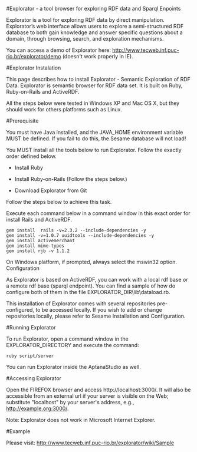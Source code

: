 #Explorator - a tool browser for exploring RDF data and Sparql Enpoints

Explorator is a tool for exploring RDF data by direct manipulation. Explorator’s web interface allows users to explore a semi-structured RDF database to both gain knowledge and answer specific questions about a domain, through browsing, search, and exploration mechanisms.

You can access a demo of Explorator here: http://www.tecweb.inf.puc-rio.br/explorator/demo (doesn't work properly in IE). 

#Explorator Instalation

This page describes how to install Explorator - Semantic Exploration of RDF Data. Explorator is semantic browser for RDF data set. It is built on Ruby, Ruby-on-Rails and ActiveRDF.

All the steps below were tested in Windows XP and Mac OS X, but they should work for others platforms such as Linux.

#Prerequisite

You must have Java installed, and the JAVA_HOME environment variable MUST be defined.
If you fail to do this, the Sesame database will not load!

You MUST install all the tools below to run Explorator. Follow the exactly order defined below.

* Install Ruby

* Install Ruby-on-Rails (Follow the steps below.)

* Download Explorator from Git

Follow the steps below to achieve this task.

Execute each command below in a command window in this exact order for install Rails and ActiveRDF.

	gem install  rails -v=2.3.2 --include-dependencies -y
	gem install -v=1.0.7 uuidtools --include-dependencies -y
	gem install activemerchant
	gem install mime-types
	gem install rjb -v 1.1.2

On Windows platform, if prompted, always select the mswin32 option.
Configuration

As Explorator is based on ActiveRDF, you can work with a local rdf base or a remote rdf base (sparql endpoint). You can find a sample of how do configure both of them in the file EXPLORATOR_DIR\lib\dataload.rb.

This installation of Explorator comes with several repositories pre-configured, to be accessed locally. If you wish to add or change repositories locally, please refer to Sesame Installation and Configuration.

#Running Explorator

To run Explorator, open a command window in the EXPLORATOR_DIRECTORY and execute the command: 

	ruby script/server

You can run Explorator inside the AptanaStudio as well.

#Accessing Explorator

Open the FIREFOX browser and access  http://localhost:3000/. It will also be accessible from an external url if your server is visible on the Web; substitute "localhost" by your server's address, e.g.,  http://example.org:3000/.

Note: Explorator does not work in Microsoft Internet Explorer.

#Example

Please visit: http://www.tecweb.inf.puc-rio.br/explorator/wiki/Sample